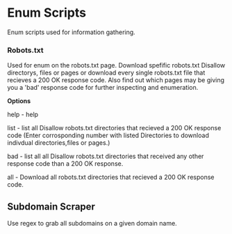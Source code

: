 # Enum Scripts

Enum scripts used for information gathering.

### Robots.txt

Used for enum on the robots.txt page. Download spefific robots.txt Disallow directorys, files or pages
or download every single robots.txt file that recieves a 200 OK response code. 
Also find out which pages may be giving you a 'bad' response code for further inspecting and enumeration.

**Options**

help - help

list - list all Disallow robots.txt directories that recieved a 200 OK response code (Enter corrosponding number
with listed Directories to download indivdual directories,files or pages.)

bad - list all all Disallow robots.txt directories that received any other response code than a 200 OK response.

all - Download all robots.txt directories that recieved a 200 OK response code.

## Subdomain Scraper

Use regex to grab all subdomains on a given domain name. 
